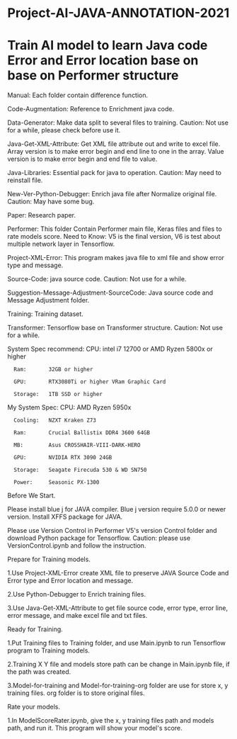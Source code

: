 # Project-AI-JAVA-ANNOTATION-2021
 Train AI model to learn Java code Error and Error location base on base on Performer structure
=================================================================================
 Manual:
 Each folder contain difference function.

  Code-Augmentation:
    Reference to Enrichment java code.

  Data-Generator:
    Make data split to several files to training.
    Caution: Not use for a while, please check before use it.

  Java-Get-XML-Attribute:
    Get XML file attribute out and write to excel file.
    Array version is to make error begin and end line to one in the array.
    Value version is to make error begin and end file to value.

  Java-Libraries:
    Essential pack for java to operation.
    Caution: May need to reinstall file.

  New-Ver-Python-Debugger:
    Enrich java file after Normalize original file.
    Caution: May have some bug.

  Paper:
    Research paper.

  Performer:
    This folder Contain Performer main file, Keras files and files to rate models score.
    Need to Know: V5 is the final version, V6 is test about multiple network layer in Tensorflow.

  Project-XML-Error:
    This program makes java file to xml file and show error type and message.

  Source-Code:
    java source code.
    Caution: Not use for a while.

  Suggestion-Message-Adjustment-SourceCode:
    Java source code and Message Adjustment folder.

  Training:
    Training dataset.

  Transformer:
    Tensorflow base on Transformer structure.
    Caution: Not use for a while.

  System Spec recommend:
      CPU:       intel i7 12700 or AMD Ryzen 5800x or higher

      Ram:       32GB or higher

      GPU:       RTX3080Ti or higher VRam Graphic Card

      Storage:   1TB SSD or higher

  My System Spec:
      CPU:       AMD Ryzen 5950x

      Cooling:   NZXT Kraken Z73

      Ram:       Crucial Ballistix DDR4 3600 64GB

      MB:        Asus CROSSHAIR-VIII-DARK-HERO

      GPU:       NVIDIA RTX 3090 24GB

      Storage:   Seagate Firecuda 530 & WD SN750

      Power:     Seasonic PX-1300

  Before We Start.

  Please install blue j for JAVA compiler.
  Blue j version require 5.0.0 or newer version.
  Install XFFS package for JAVA.

  Please use Version Control in Performer V5's version Control folder and download Python package for Tensorflow.
  Caution: please use VersionControl.ipynb and follow the instruction.

  Prepare for Training models.

  1.Use Project-XML-Error create XML file to preserve JAVA Source Code and Error type and Error location and message.

  2.Use Python-Debugger to Enrich training files.

  3.Use Java-Get-XML-Attribute to get file source code, error type, error line, error message, and make excel file and txt files.

  Ready for Training.

  1.Put Training files to Training folder, and use Main.ipynb to run Tensorflow program to Training models.

  2.Training X Y file and models store path can be change in Main.ipynb file, if the path was created.

  3.Model-for-training and Model-for-training-org folder are use for store x, y training files. org folder is to store original files.

  Rate your models.

  1.In ModelScoreRater.ipynb, give the x, y training files path and models path, and run it. This program will show your model's score.
